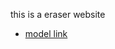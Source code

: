 this is a eraser website
- [model link](https://app.eraser.io/workspace/YtpqZ1vogxGy1jzIDkzj?origin=share)